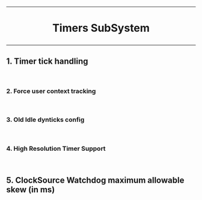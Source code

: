 ------------------------------------------------------------------------------------------------------------------------------------------
# <p align='center'> Timers SubSystem </p>
------------------------------------------------------------------------------------------------------------------------------------------
## 1. Timer tick handling
<br />

### 2. Force user context tracking
<br />

### 3. Old Idle dynticks config
<br />

### 4. High Resolution Timer Support
<br />

## 5. ClockSource Watchdog maximum allowable skew (in ms)






